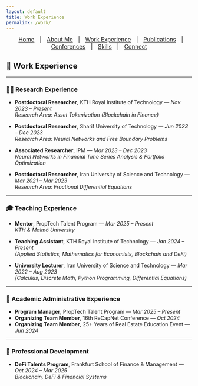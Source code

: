 ```yaml
---
layout: default
title: Work Experience
permalink: /work/
---
```


<nav style="text-align:center; font-size: 1.1em; margin-bottom: 20px;">
  <a href="/" style="margin: 0 10px;">Home</a> |
  <a href="/about" style="margin: 0 10px;">About Me</a> |
  <a href="/work" style="margin: 0 10px;">Work Experience</a> |
  <a href="/publications" style="margin: 0 10px;">Publications</a> |
  <a href="/talks" style="margin: 0 10px;">Conferences</a> |
  <a href="/skills" style="margin: 0 10px;">Skills</a> |
  <a href="/contact" style="margin: 0 10px;">Connect</a>
</nav>

## 💼 Work Experience

---

### 🧑‍🔬 Research Experience
- **Postdoctoral Researcher**, KTH Royal Institute of Technology — *Nov 2023 – Present*  
  *Research Area: Asset Tokenization (Blockchain in Finance)*

- **Postdoctoral Researcher**, Sharif University of Technology — *Jun 2023 – Dec 2023*  
  *Research Area: Neural Networks and Free Boundary Problems*

- **Associated Researcher**, IPM — *Mar 2023 – Dec 2023*  
  *Neural Networks in Financial Time Series Analysis & Portfolio Optimization*

- **Postdoctoral Researcher**, Iran University of Science and Technology — *Mar 2021 – Mar 2023*  
  *Research Area: Fractional Differential Equations*

---

### 🎓 Teaching Experience
- **Mentor**, PropTech Talent Program — *Mar 2025 – Present*  
  *KTH & Malmö University*

- **Teaching Assistant**, KTH Royal Institute of Technology — *Jan 2024 – Present*  
  *(Applied Statistics, Mathematics for Economists, Blockchain and DeFi)*

- **University Lecturer**, Iran University of Science and Technology — *Mar 2022 – Aug 2023*  
  *(Calculus, Discrete Math, Python Programming, Differential Equations)*

---

### 🏢 Academic Administrative Experience
- **Program Manager**, PropTech Talent Program — *Mar 2025 – Present*  
- **Organizing Team Member**, 16th ReCapNet Conference — *Oct 2024*  
- **Organizing Team Member**, 25+ Years of Real Estate Education Event — *Jun 2024*

---

### 🚀 Professional Development
- **DeFi Talents Program**, Frankfurt School of Finance & Management — *Oct 2024 – Mar 2025*  
  *Blockchain, DeFi & Financial Systems*

